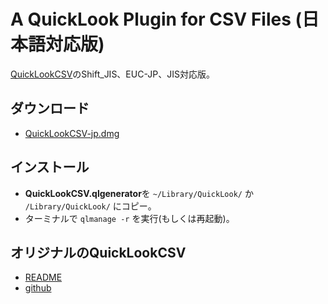 A QuickLook Plugin for CSV Files (日本語対応版)
===============================================

[QuickLookCSV][github_org]のShift_JIS、EUC-JP、JIS対応版。


ダウンロード
------------

- [QuickLookCSV-jp.dmg](https://github.com/buntatsu/quicklook-csv-jp/releases/download/v1.4/QuickLookCSV-jp.dmg)


インストール
------------

- **QuickLookCSV.qlgenerator**を `~/Library/QuickLook/` か `/Library/QuickLook/` にコピー。
- ターミナルで `qlmanage -r` を実行(もしくは再起動)。


オリジナルのQuickLookCSV
------------------------

- [README]
- [github][github_org]

[README]: https://github.com/p2/quicklook-csv/README.md
[github_org]: https://github.com/p2/quicklook-csv

